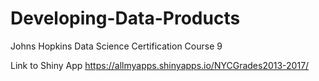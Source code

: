 # Developing-Data-Products
Johns Hopkins Data Science Certification Course 9

Link to Shiny App
https://allmyapps.shinyapps.io/NYCGrades2013-2017/
